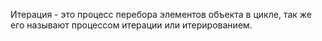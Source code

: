 Итерация - это процесс перебора элементов объекта в цикле, так же его называют процессом итерации или итерированием.